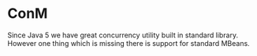 ConM
====

Since Java 5 we have great concurrency utility built in standard library. However one thing which is missing there is support for standard MBeans.
